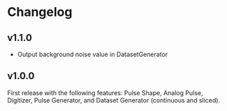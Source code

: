 # Changelog

## v1.1.0

- Output background noise value in DatasetGenerator

## v1.0.0

First release with the following features: Pulse Shape, Analog Pulse,
Digitizer, Pulse Generator, and Dataset Generator (continuous and sliced).
